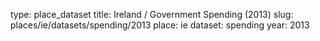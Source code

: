 type: place_dataset
title: Ireland / Government Spending (2013)
slug: places/ie/datasets/spending/2013
place: ie
dataset: spending
year: 2013
